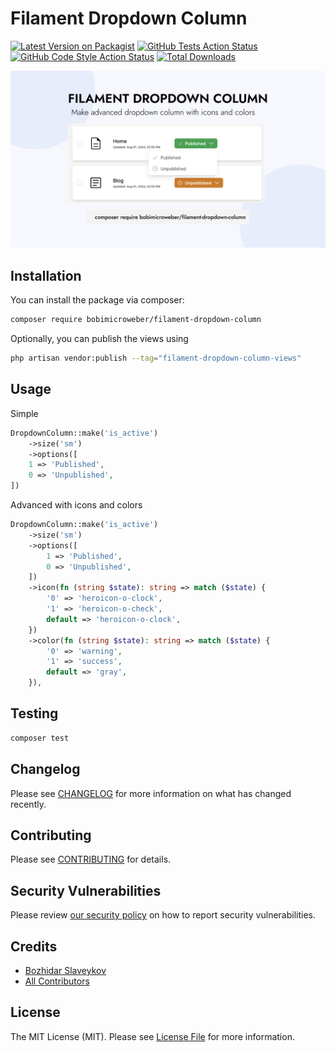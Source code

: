 # Filament Dropdown Column

[![Latest Version on Packagist](https://img.shields.io/packagist/v/bobimicroweber/filament-dropdown-column.svg?style=flat-square)](https://packagist.org/packages/bobimicroweber/filament-dropdown-column)
[![GitHub Tests Action Status](https://img.shields.io/github/actions/workflow/status/bobimicroweber/filament-dropdown-column/run-tests.yml?branch=main&label=tests&style=flat-square)](https://github.com/bobimicroweber/filament-dropdown-column/actions?query=workflow%3Arun-tests+branch%3Amain)
[![GitHub Code Style Action Status](https://img.shields.io/github/actions/workflow/status/bobimicroweber/filament-dropdown-column/fix-php-code-styling.yml?branch=main&label=code%20style&style=flat-square)](https://github.com/bobimicroweber/filament-dropdown-column/actions?query=workflow%3A"Fix+PHP+code+styling"+branch%3Amain)
[![Total Downloads](https://img.shields.io/packagist/dt/bobimicroweber/filament-dropdown-column.svg?style=flat-square)](https://packagist.org/packages/bobimicroweber/filament-dropdown-column)

![banner](resources/assets/banner.jpg)

## Installation

You can install the package via composer:

```bash
composer require bobimicroweber/filament-dropdown-column
```

Optionally, you can publish the views using

```bash
php artisan vendor:publish --tag="filament-dropdown-column-views"
```

## Usage

Simple
```php
DropdownColumn::make('is_active')
    ->size('sm')
    ->options([
    1 => 'Published',
    0 => 'Unpublished',
])
```

Advanced with icons and colors
```php
DropdownColumn::make('is_active')
    ->size('sm')
    ->options([
        1 => 'Published',
        0 => 'Unpublished',
    ])
    ->icon(fn (string $state): string => match ($state) {
        '0' => 'heroicon-o-clock',
        '1' => 'heroicon-o-check',
        default => 'heroicon-o-clock',
    })
    ->color(fn (string $state): string => match ($state) {
        '0' => 'warning',
        '1' => 'success',
        default => 'gray',
    }),
```

## Testing

```bash
composer test
```

## Changelog

Please see [CHANGELOG](CHANGELOG.md) for more information on what has changed recently.

## Contributing

Please see [CONTRIBUTING](.github/CONTRIBUTING.md) for details.

## Security Vulnerabilities

Please review [our security policy](../../security/policy) on how to report security vulnerabilities.

## Credits

- [Bozhidar Slaveykov](https://github.com/bobimicroweber)
- [All Contributors](../../contributors)

## License

The MIT License (MIT). Please see [License File](LICENSE.md) for more information.

